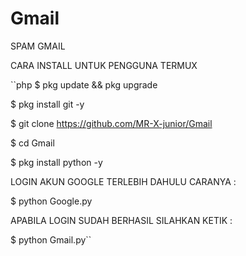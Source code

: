 # Gmail
SPAM GMAIL

CARA INSTALL UNTUK PENGGUNA TERMUX

``php
$ pkg update && pkg upgrade

$ pkg install git -y

$ git clone https://github.com/MR-X-junior/Gmail

$ cd Gmail

$ pkg install python -y

LOGIN AKUN GOOGLE TERLEBIH DAHULU CARANYA :

$ python Google.py

 APABILA LOGIN SUDAH BERHASIL SILAHKAN KETIK :

$ python Gmail.py``
